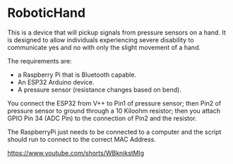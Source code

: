 # RoboticHand
This is a device that will pickup signals from pressure sensors on a hand. It is designed to allow individuals experiencing severe disability to communicate yes and no with only the slight movement of a hand.

The requirements are:
- a Raspberry Pi that is Bluetooth capable.
- An ESP32 Arduino device.
- A pressure sensor (resistance changes based on bend).

You connect the ESP32 from V++ to Pin1 of pressure sensor; then Pin2 of pressure sensor to ground through a 10 Kiloohm resistor; then you attach GPIO Pin 34 (ADC Pin) to the connection of Pin2 and the resistor.

The RaspberryPi just needs to be connected to a computer and the script should run to connect to the correct MAC Address. 

https://www.youtube.com/shorts/WBknikstMlg

